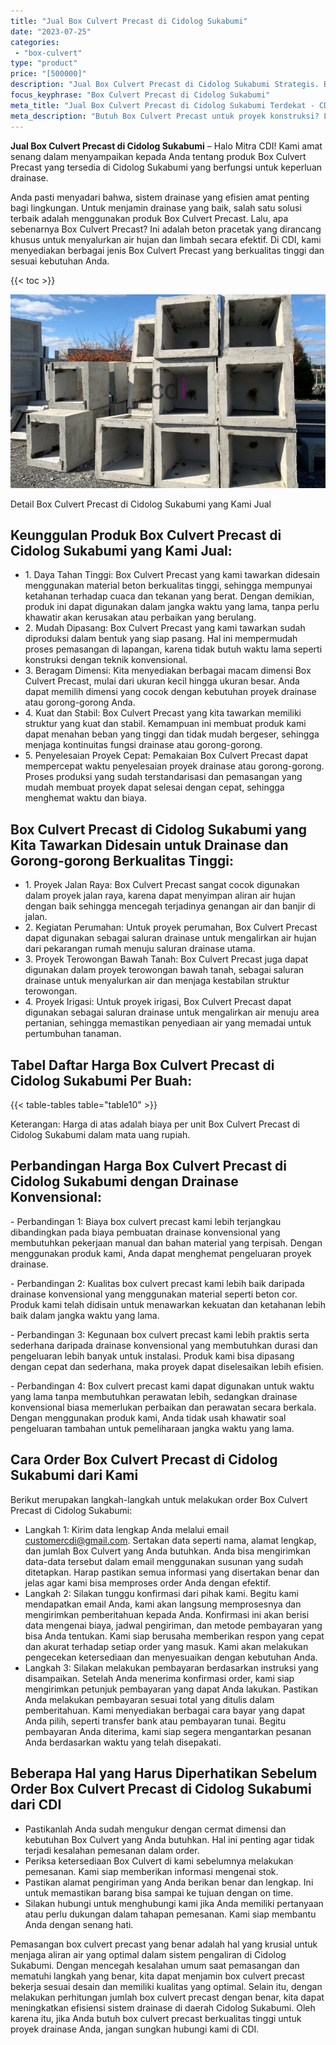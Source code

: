 ```yaml
---
title: "Jual Box Culvert Precast di Cidolog Sukabumi"
date: "2023-07-25"
categories:
 - "box-culvert"
type: "product"
price: "[500000]"
description: "Jual Box Culvert Precast di Cidolog Sukabumi Strategis. Box Culvert Precast ini merupakan pilihan prima dalam proyek pembangunan sebagai saluran drainase yang prima dan berkualitas tinggi. Hubungi kami untuk konsultasi mendalam."
focus_keyphrase: "Box Culvert Precast di Cidolog Sukabumi"
meta_title: "Jual Box Culvert Precast di Cidolog Sukabumi Terdekat - CDI"
meta_description: "Butuh Box Culvert Precast untuk proyek konstruksi? Layanan profesional kami siap membantu dengan kualitas premium. Dapatkan informasi sekarang."
---
```


**Jual Box Culvert Precast di Cidolog Sukabumi** – Halo Mitra CDI! Kami amat senang dalam menyampaikan kepada Anda tentang produk Box Culvert Precast yang tersedia di Cidolog Sukabumi yang berfungsi untuk keperluan drainase.

Anda pasti menyadari bahwa, sistem drainase yang efisien amat penting bagi lingkungan. Untuk menjamin drainase yang baik, salah satu solusi terbaik adalah menggunakan produk Box Culvert Precast. Lalu, apa sebenarnya Box Culvert Precast? Ini adalah beton pracetak yang dirancang khusus untuk menyalurkan air hujan dan limbah secara efektif. Di CDI, kami menyediakan berbagai jenis Box Culvert Precast yang berkualitas tinggi dan sesuai kebutuhan Anda.

{{< toc >}}

![Jual Box Culvert Precast di Cidolog Sukabumi](/images/box-culvert/box-culvert-26.jpg)

Detail Box Culvert Precast di Cidolog Sukabumi yang Kami Jual 

## Keunggulan Produk Box Culvert Precast di Cidolog Sukabumi yang Kami Jual:

*   1\. Daya Tahan Tinggi: Box Culvert Precast yang kami tawarkan didesain menggunakan material beton berkualitas tinggi, sehingga mempunyai ketahanan terhadap cuaca dan tekanan yang berat. Dengan demikian, produk ini dapat digunakan dalam jangka waktu yang lama, tanpa perlu khawatir akan kerusakan atau perbaikan yang berulang.
*   2\. Mudah Dipasang: Box Culvert Precast yang kami tawarkan sudah diproduksi dalam bentuk yang siap pasang. Hal ini mempermudah proses pemasangan di lapangan, karena tidak butuh waktu lama seperti konstruksi dengan teknik konvensional.
*   3\. Beragam Dimensi: Kita menyediakan berbagai macam dimensi Box Culvert Precast, mulai dari ukuran kecil hingga ukuran besar. Anda dapat memilih dimensi yang cocok dengan kebutuhan proyek drainase atau gorong-gorong Anda.
*   4\. Kuat dan Stabil: Box Culvert Precast yang kita tawarkan memiliki struktur yang kuat dan stabil. Kemampuan ini membuat produk kami dapat menahan beban yang tinggi dan tidak mudah bergeser, sehingga menjaga kontinuitas fungsi drainase atau gorong-gorong.
*   5\. Penyelesaian Proyek Cepat: Pemakaian Box Culvert Precast dapat mempercepat waktu penyelesaian proyek drainase atau gorong-gorong. Proses produksi yang sudah terstandarisasi dan pemasangan yang mudah membuat proyek dapat selesai dengan cepat, sehingga menghemat waktu dan biaya.

## Box Culvert Precast di Cidolog Sukabumi yang Kita Tawarkan Didesain untuk Drainase dan Gorong-gorong Berkualitas Tinggi:

*   1\. Proyek Jalan Raya: Box Culvert Precast sangat cocok digunakan dalam proyek jalan raya, karena dapat menyimpan aliran air hujan dengan baik sehingga mencegah terjadinya genangan air dan banjir di jalan.
*   2\. Kegiatan Perumahan: Untuk proyek perumahan, Box Culvert Precast dapat digunakan sebagai saluran drainase untuk mengalirkan air hujan dari pekarangan rumah menuju saluran drainase utama.
*   3\. Proyek Terowongan Bawah Tanah: Box Culvert Precast juga dapat digunakan dalam proyek terowongan bawah tanah, sebagai saluran drainase untuk menyalurkan air dan menjaga kestabilan struktur terowongan.
*   4\. Proyek Irigasi: Untuk proyek irigasi, Box Culvert Precast dapat digunakan sebagai saluran drainase untuk mengalirkan air menuju area pertanian, sehingga memastikan penyediaan air yang memadai untuk pertumbuhan tanaman.

## Tabel Daftar Harga Box Culvert Precast di Cidolog Sukabumi Per Buah:

{{< table-tables table="table10" >}}

Keterangan: Harga di atas adalah biaya per unit Box Culvert Precast di Cidolog Sukabumi dalam mata uang rupiah.

## Perbandingan Harga Box Culvert Precast di Cidolog Sukabumi dengan Drainase Konvensional:

\- Perbandingan 1: Biaya box culvert precast kami lebih terjangkau dibandingkan pada biaya pembuatan drainase konvensional yang membutuhkan pekerjaan manual dan bahan material yang terpisah. Dengan menggunakan produk kami, Anda dapat menghemat pengeluaran proyek drainase.

\- Perbandingan 2: Kualitas box culvert precast kami lebih baik daripada drainase konvensional yang menggunakan material seperti beton cor. Produk kami telah didisain untuk menawarkan kekuatan dan ketahanan lebih baik dalam jangka waktu yang lama.

\- Perbandingan 3: Kegunaan box culvert precast kami lebih praktis serta sederhana daripada drainase konvensional yang membutuhkan durasi dan pengeluaran lebih banyak untuk instalasi. Produk kami bisa dipasang dengan cepat dan sederhana, maka proyek dapat diselesaikan lebih efisien.

\- Perbandingan 4: Box culvert precast kami dapat digunakan untuk waktu yang lama tanpa membutuhkan perawatan lebih, sedangkan drainase konvensional biasa memerlukan perbaikan dan perawatan secara berkala. Dengan menggunakan produk kami, Anda tidak usah khawatir soal pengeluaran tambahan untuk pemeliharaan jangka waktu yang lama.

## Cara Order Box Culvert Precast di Cidolog Sukabumi dari Kami

Berikut merupakan langkah-langkah untuk melakukan order Box Culvert Precast di Cidolog Sukabumi:

*   Langkah 1: Kirim data lengkap Anda melalui email customercdi@gmail.com. Sertakan data seperti nama, alamat lengkap, dan jumlah Box Culvert yang Anda butuhkan.
Anda bisa mengirimkan data-data tersebut dalam email menggunakan susunan yang sudah ditetapkan. Harap pastikan semua informasi yang disertakan benar dan jelas agar kami bisa memproses order Anda dengan efektif.
*   Langkah 2: Silakan tunggu konfirmasi dari pihak kami. Begitu kami mendapatkan email Anda, kami akan langsung memprosesnya dan mengirimkan pemberitahuan kepada Anda. Konfirmasi ini akan berisi data mengenai biaya, jadwal pengiriman, dan metode pembayaran yang bisa Anda tentukan.
Kami siap berusaha memberikan respon yang cepat dan akurat terhadap setiap order yang masuk. Kami akan melakukan pengecekan ketersediaan dan menyesuaikan dengan kebutuhan Anda.
*   Langkah 3: Silakan melakukan pembayaran berdasarkan instruksi yang disampaikan. Setelah Anda menerima konfirmasi order, kami siap mengirimkan petunjuk pembayaran yang dapat Anda lakukan. Pastikan Anda melakukan pembayaran sesuai total yang ditulis dalam pemberitahuan.
Kami menyediakan berbagai cara bayar yang dapat Anda pilih, seperti transfer bank atau pembayaran tunai. Begitu pembayaran Anda diterima, kami siap segera mengantarkan pesanan Anda berdasarkan waktu yang telah disepakati.

## Beberapa Hal yang Harus Diperhatikan Sebelum Order Box Culvert Precast di Cidolog Sukabumi dari CDI

*   Pastikanlah Anda sudah mengukur dengan cermat dimensi dan kebutuhan Box Culvert yang Anda butuhkan. Hal ini penting agar tidak terjadi kesalahan pemesanan dalam order.
*   Periksa ketersediaan Box Culvert di kami sebelumnya melakukan pemesanan. Kami siap memberikan informasi mengenai stok.
*   Pastikan alamat pengiriman yang Anda berikan benar dan lengkap. Ini untuk memastikan barang bisa sampai ke tujuan dengan on time.
*   Silakan hubungi untuk menghubungi kami jika Anda memiliki pertanyaan atau perlu dukungan dalam tahapan pemesanan. Kami siap membantu Anda dengan senang hati.

Pemasangan box culvert precast yang benar adalah hal yang krusial untuk menjaga aliran air yang optimal dalam sistem pengaliran di Cidolog Sukabumi. Dengan mencegah kesalahan umum saat pemasangan dan mematuhi langkah yang benar, kita dapat menjamin box culvert precast bekerja sesuai desain dan memiliki kualitas yang optimal. Selain itu, dengan melakukan perhitungan jumlah box culvert precast dengan benar, kita dapat meningkatkan efisiensi sistem drainase di daerah Cidolog Sukabumi. Oleh karena itu, jika Anda butuh box culvert precast berkualitas tinggi untuk proyek drainase Anda, jangan sungkan hubungi kami di CDI.